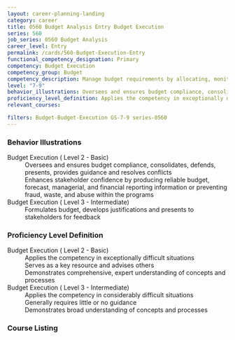 ```yaml
---
layout: career-planning-landing
category: career
title: 0560 Budget Analysis Entry Budget Execution
series: 560
job_series: 0560 Budget Analysis
career_level: Entry
permalink: /cards/560-Budget-Execution-Entry
functional_competency_designation: Primary
competency: Budget Execution
competency_group: Budget
competency_description: Manage budget requirements by allocating, monitoring and analyzing budgets in compliance with statutory/regulatory guidance.
level: "7-9"
behavior_illustrations: Oversees and ensures budget compliance, consolidates, defends, presents, provides guidance and resolves conflicts ? Enhances stakeholder confidence by producing reliable budget, forecast, managerial, and financial reporting information or preventing fraud, waste, and abuse within the programs ? Formulates budget, develops justifications and presents to stakeholders for feedback
proficiency_level_definition: Applies the competency in exceptionally difficult situations ? Serves as a key resource and advises others ? Demonstrates comprehensive, expert understanding of concepts and processes ? Applies the competency in considerably difficult situations ? Generally requires little or no guidance ? Demonstrates broad understanding of concepts and processes
relevant_courses: 

filters: Budget-Budget-Execution GS-7-9 series-0560
---
```


<div class="desktop:grid-col-4 margin-y-205">
  <div class="border-top-05 border-accent-warm bg-white padding-2 shadow-5 height-full members-hover">
  <h3>Behavior Illustrations</h3>
  <p class="text-base"><dt>Budget Execution ( Level 2 - Basic)</dt><dd>Oversees and ensures budget compliance, consolidates, defends, presents, provides guidance and resolves conflicts </dd><dd> Enhances stakeholder confidence by producing reliable budget, forecast, managerial, and financial reporting information or preventing fraud, waste, and abuse within the programs</dd><dt>Budget Execution ( Level 3 - Intermediate)</dt><dd>Formulates budget, develops justifications and presents to stakeholders for feedback</dd></p>
  </div>
</div>
<div class="desktop:grid-col-4 margin-y-205">
<div class="border-top-05 border-accent-warm bg-white padding-2 shadow-5 height-full members-hover">
  <h3>Proficiency Level Definition</h3>
  <p class="text-base"><dt>Budget Execution ( Level 2 - Basic)</dt><dd>Applies the competency in exceptionally difficult situations </dd><dd> Serves as a key resource and advises others </dd><dd> Demonstrates comprehensive, expert understanding of concepts and processes</dd><dt>Budget Execution ( Level 3 - Intermediate)</dt><dd>Applies the competency in considerably difficult situations </dd><dd> Generally requires little or no guidance </dd><dd> Demonstrates broad understanding of concepts and processes</dd></p>
  </div>
</div>
<div class="desktop:grid-col-4 margin-y-205">
<div class="border-top-05 border-accent-warm bg-white padding-2 shadow-5 height-full members-hover">
  <h3>Course Listing</h3>
  <ul class="text-base">
  
  </ul>
  </div>
</div>